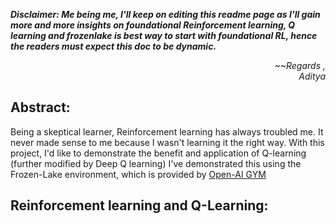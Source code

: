 ***Disclaimer: Me being me, I'll keep on editing this readme page as I'll gain more and more insights on foundational Reinforcement learning, Q learning and frozenlake is best way to start with foundational RL, hence the readers must expect this doc to be dynamic.***
<p align="right"><em>~~Regards    ,<br>Aditya   </em></p>

## Abstract:
Being a skeptical learner, Reinforcement learning has always troubled me. It never made sense to me because I wasn't learning it the right way.
With this project, I'd like to demonstrate the benefit and application of Q-learning (further modified by Deep Q learning)
I've demonstrated this using the Frozen-Lake environment, which is provided by [Open-AI GYM](https://gymnasium.farama.org/environments/toy_text/frozen_lake/)

## Reinforcement learning and Q-Learning:
